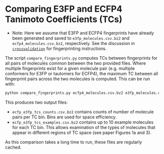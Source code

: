 # Comparing E3FP and ECFP4 Tanimoto Coefficients (TCs)

* Note: Here we assume that E3FP and ECFP4 fingerprints have already
been generated and saved to `e3fp_molecules.csv.bz2` and
`ecfp4_molecules.csv.bz2`, respectively. See the discussion
in [`crossvalidation`](../crossvalidation/sea) for fingerprinting
instructions.

The script `compare_fingerprints.py` computes TCs between fingerprints
for all pairs of molecules common between the two provided files.
Where multiple fingerprints exist for a given molecule pair (e.g. 
multiple conformers for E3FP or tautomers for ECFP4), the maximum
TC between all fingerprint pairs across the two molecules is
computed. This can be run with:

```bash
python compare_fingerprints.py ecfp4_molecules.csv.bz2 e3fp_molecules.csv.bz2
```

This produces two output files:

- `ecfp_e3fp_tcs_counts.csv.bz2` contains counts of number of molecule pairs
  per TC bin. Bins are used for space efficiency.
- `ecfp_e3fp_tcs_examples.csv.bz2` contains up to 10 example molecules for
  each TC bin. This allows examination of the types of molecules that appear
  in different regions of TC space (see paper Figures 1a and 3).

As this comparison takes a long time to run, these files are regularly cached.
